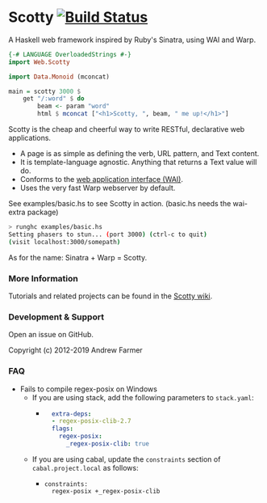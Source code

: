 # Scotty [![Build Status](https://travis-ci.org/scotty-web/scotty.svg)](https://travis-ci.org/scotty-web/scotty)

A Haskell web framework inspired by Ruby's Sinatra, using WAI and Warp.

```haskell
{-# LANGUAGE OverloadedStrings #-}
import Web.Scotty

import Data.Monoid (mconcat)

main = scotty 3000 $
    get "/:word" $ do
        beam <- param "word"
        html $ mconcat ["<h1>Scotty, ", beam, " me up!</h1>"]
```

Scotty is the cheap and cheerful way to write RESTful, declarative web applications.

* A page is as simple as defining the verb, URL pattern, and Text content.
* It is template-language agnostic. Anything that returns a Text value will do.
* Conforms to the [web application interface (WAI)](https://github.com/yesodweb/wai/).
* Uses the very fast Warp webserver by default.

See examples/basic.hs to see Scotty in action. (basic.hs needs the wai-extra package)

```bash
> runghc examples/basic.hs
Setting phasers to stun... (port 3000) (ctrl-c to quit)
(visit localhost:3000/somepath)
```

As for the name: Sinatra + Warp = Scotty.

### More Information

Tutorials and related projects can be found in the [Scotty wiki](https://github.com/scotty-web/scotty/wiki).

### Development & Support

Open an issue on GitHub.

Copyright (c) 2012-2019 Andrew Farmer

### FAQ

* Fails to compile regex-posix on Windows
    * If you are using stack, add the following parameters to `stack.yaml`:
        * ```yaml
            extra-deps:
            - regex-posix-clib-2.7
            flags:
              regex-posix:
                _regex-posix-clib: true
          ```
    * If you are using cabal, update the `constraints` section of `cabal.project.local` as follows:
        * ```
          constraints:
            regex-posix +_regex-posix-clib 
          ```
